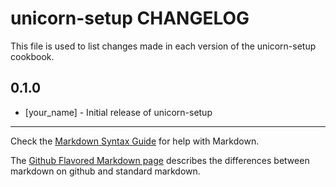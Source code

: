 unicorn-setup CHANGELOG
=======================

This file is used to list changes made in each version of the unicorn-setup cookbook.

0.1.0
-----
- [your_name] - Initial release of unicorn-setup

- - -
Check the [Markdown Syntax Guide](http://daringfireball.net/projects/markdown/syntax) for help with Markdown.

The [Github Flavored Markdown page](http://github.github.com/github-flavored-markdown/) describes the differences between markdown on github and standard markdown.

